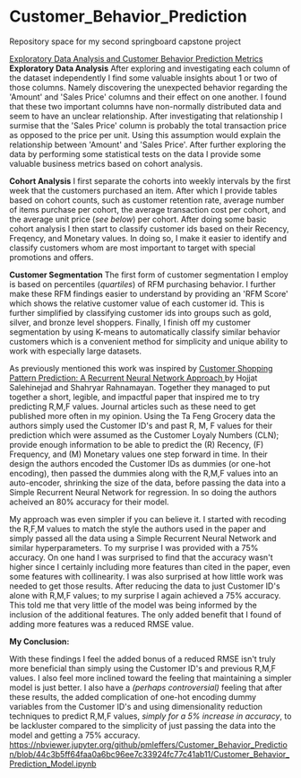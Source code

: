 # Customer_Behavior_Prediction
Repository space for my second springboard capstone project

[Exploratory Data Analysis and Customer Behavior Prediction Metrics](https://nbviewer.jupyter.org/github/pmleffers/Customer_Behavior_Prediction/blob/master/Customer_Behavior_Prediction_EDA_Metrics.ipynb)
**Exploratory Data Analysis**
After exploring and investigating each column of the dataset independently I find some valuable insights about 1 or two of those columns. Namely discovering the unexpected behavior regarding the 'Amount' and 'Sales Price' columns and their effect on one another. I found that these two important columns have non-normally distributed data and seem to have an unclear relationship. After investigating that relationship I surmise that the 'Sales Price' column is probably the total transaction price as opposed to the price per unit. Using this assumption would explain the relationship between 'Amount' and 'Sales Price'. After further exploring the data by performing some statistical tests on the data I provide some valuable business metrics based on cohort analysis.

**Cohort Analysis**
I first separate the cohorts into weekly intervals by the first week that the customers purchased an item. After which I provide tables based on cohort counts, such as customer retention rate, average number of items purchase per cohort, the average transaction cost per cohort, and the average unit price (*see below*) per cohort. After doing some basic cohort analysis I then start to classify customer ids based on their Recency, Freqency, and Monetary values. In doing so, I make it easier to identify and classify customers whom are most important to target with special promotions and offers. 

**Customer Segmentation**
The first form of customer segmentation I employ is based on percentiles (*quartiles*) of RFM purchasing behavior.
I further make these RFM findings easier to understand by providing an 'RFM Score' which shows the relative customer value of each customer id. This is further simplified by classifying customer ids into groups such as gold, silver, and bronze level shoppers. Finally, I finish off my customer segmentation by using K-means to automatically classify similar behavior customers which is a convenient method for simplicity and unique ability to work with especially large datasets.


As previously mentioned this work was inspired by [Customer Shopping Pattern Prediction: A Recurrent Neural Network Approach ](https://ieeexplore.ieee.org/document/7849921)
 by Hojjat Salehinejad and Shahryar Rahnamayan. Together they managed to put together a short,  legible, and impactful paper that inspired me to try predicting R,M,F values. Journal articles such as these need to get published more often in my opinion. Using the Ta Feng Grocery data the authors simply used the Customer ID's and past R, M, F values for their prediction which were assumed as the Customer Loyaly Numbers (CLN); provide enough information to be able to predict the (R) Recency, (F) Frequency, and (M) Monetary values one step forward in time. In their design the authors encoded the Customer IDs as dummies (or one-hot encoding), then passed the dummies along with the R,M,F values into an auto-encoder, shrinking the size of the data, before passing the data into a Simple Recurrent Neural Network for regression. In so doing the authors acheived an 80% accuracy for their model.
 
My approach was even simpler if you can believe it. I started with recoding the R,F,M values to match the style the authors used in the paper and simply passed all the data using a Simple Recurrent Neural Network and similar hyperparameters. To my surprise I was provided with a 75% accuracy. On one hand I was surprised to find that the accuracy wasn't higher since I certainly including more features than cited in the paper, even some features with collinearity. I was also surprised at how little work was needed to get those results. After reducing the data to just Customer ID's alone with R,M,F values; to my surprise I again achieved a 75% accuracy. This told me that very little of the model was being informed by the inclusion of the additional features. The only added benefit that I found of adding more features was a reduced RMSE value. 

**My Conclusion:**

With these findings I feel the added bonus of a reduced RMSE isn't truly more beneficial than simply using the Customer ID's and previous R,M,F values. I also feel more inclined toward the feeling that maintaining a simpler model is just better. I also have a *(perhaps controversial)* feeling that after these results, the added complication of one-hot encoding dummy variables from the Customer ID's and using dimensionality reduction techniques to predict R,M,F values, *simply for a 5% increase in accuracy*, to be lackluster compared to the simplicity of just passing the data into the model and getting a 75% accuracy. 
https://nbviewer.jupyter.org/github/pmleffers/Customer_Behavior_Prediction/blob/44c3b5ff64faa0a6bc96ee7c33924fc77c41ab11/Customer_Behavior_Prediction_Model.ipynb
